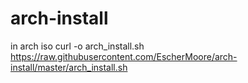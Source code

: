 # arch-install

in arch iso 
curl -o arch_install.sh https://raw.githubusercontent.com/EscherMoore/arch-install/master/arch_install.sh
